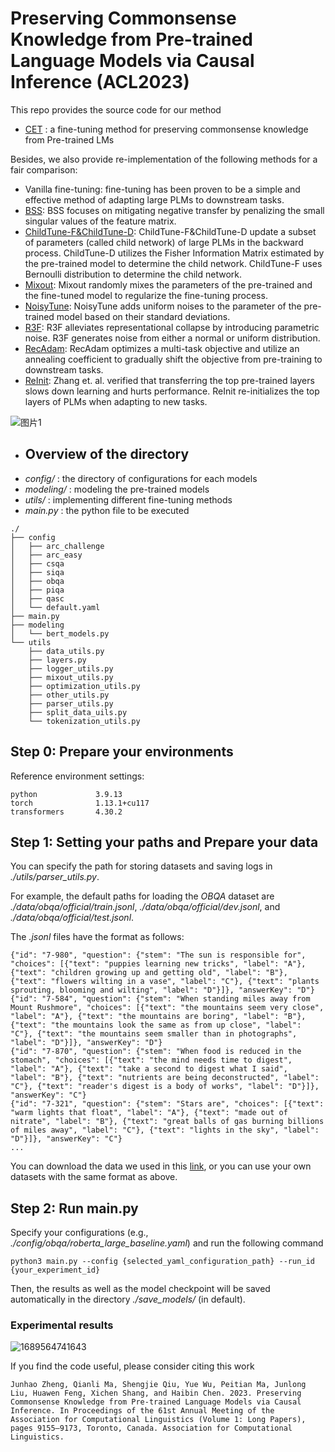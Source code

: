 # Preserving Commonsense Knowledge from Pre-trained Language Models via Causal Inference (ACL2023)

This repo provides the source code for our method

- [CET](https://aclanthology.org/2023.acl-long.509/) : a fine-tuning method for preserving commonsense knowledge from Pre-trained LMs

Besides, we also provide re-implementation of the following methods for a fair comparison:

- Vanilla fine-tuning: fine-tuning has been proven to be a simple and effective method of adapting large PLMs to downstream tasks. 
- [BSS](https://github.com/thuml/Batch-Spectral-Shrinkage): BSS focuses on mitigating negative transfer by penalizing the small singular values of the feature matrix. 
- [ChildTune-F&ChildTune-D](https://github.com/alibaba/AliceMind/tree/main/ChildTuning): ChildTune-F\&ChildTune-D update a subset of parameters (called child network) of large PLMs in the backward process. ChildTune-D utilizes the Fisher Information Matrix estimated by the pre-trained model to determine the child network. ChildTune-F uses Bernoulli distribution to determine the child network. 
- [Mixout](https://github.com/bloodwass/mixout): Mixout randomly mixes the parameters of the pre-trained and the fine-tuned model to regularize the fine-tuning process. 
- [NoisyTune](https://aclanthology.org/2022.acl-short.76/): NoisyTune adds uniform noises to the parameter of the pre-trained model based on their standard deviations. 
- [R3F](https://github.com/facebookresearch/fairseq/tree/main/examples/rxf): R3F alleviates representational collapse by introducing parametric noise. R3F generates noise from either a normal or uniform distribution.
- [RecAdam](https://github.com/Sanyuan-Chen/RecAdam): RecAdam optimizes a multi-task objective and utilize an annealing coefficient to gradually shift the objective from pre-training to downstream tasks. 
- [ReInit](https://openreview.net/forum?id=OQ08SN70M1V): Zhang et. al. verified that transferring the top pre-trained layers slows down learning and hurts performance. ReInit re-initializes the top layers of PLMs when adapting to new tasks.

![图片1](https://github.com/zzz47zzz/CET/assets/52692494/48b66688-739c-48ab-862e-2d113dc76f5c)

- ## Overview of the directory
- *config/* : the directory of configurations for each models
- *modeling/* : modeling the pre-trained models
- *utils/* : implementing different fine-tuning methods
- *main.py* : the python file to be executed

```
./
├── config
│   ├── arc_challenge
│   ├── arc_easy
│   ├── csqa
│   ├── siqa
│   ├── obqa
│   ├── piqa
│   ├── qasc
│   └── default.yaml
├── main.py
├── modeling
│   └── bert_models.py
└── utils
    ├── data_utils.py
    ├── layers.py
    ├── logger_utils.py
    ├── mixout_utils.py
    ├── optimization_utils.py
    ├── other_utils.py
    ├── parser_utils.py
    ├── split_data_uils.py
    └── tokenization_utils.py
```

## Step 0: Prepare your environments
Reference environment settings:
```
python             3.9.13
torch              1.13.1+cu117
transformers       4.30.2
```

## Step 1: Setting your paths and Prepare your data
You can specify the path for storing datasets and saving logs in *./utils/parser_utils.py*.

For example, the default paths for loading the *OBQA* dataset are *./data/obqa/official/train.jsonl*, *./data/obqa/official/dev.jsonl*, and *./data/obqa/official/test.jsonl*.

The *.jsonl* files have the format as follows:
```
{"id": "7-980", "question": {"stem": "The sun is responsible for", "choices": [{"text": "puppies learning new tricks", "label": "A"}, {"text": "children growing up and getting old", "label": "B"}, {"text": "flowers wilting in a vase", "label": "C"}, {"text": "plants sprouting, blooming and wilting", "label": "D"}]}, "answerKey": "D"}
{"id": "7-584", "question": {"stem": "When standing miles away from Mount Rushmore", "choices": [{"text": "the mountains seem very close", "label": "A"}, {"text": "the mountains are boring", "label": "B"}, {"text": "the mountains look the same as from up close", "label": "C"}, {"text": "the mountains seem smaller than in photographs", "label": "D"}]}, "answerKey": "D"}
{"id": "7-870", "question": {"stem": "When food is reduced in the stomach", "choices": [{"text": "the mind needs time to digest", "label": "A"}, {"text": "take a second to digest what I said", "label": "B"}, {"text": "nutrients are being deconstructed", "label": "C"}, {"text": "reader's digest is a body of works", "label": "D"}]}, "answerKey": "C"}
{"id": "7-321", "question": {"stem": "Stars are", "choices": [{"text": "warm lights that float", "label": "A"}, {"text": "made out of nitrate", "label": "B"}, {"text": "great balls of gas burning billions of miles away", "label": "C"}, {"text": "lights in the sky", "label": "D"}]}, "answerKey": "C"}
...
```

You can download the data we used in this [link](https://drive.google.com/file/d/1uE3_xbYX2FJbbw4zAGE7whbgKNRzcyHL/view?usp=drive_link), 
or you can use your own datasets with the same format as above.

## Step 2: Run main.py
Specify your configurations (e.g., *./config/obqa/roberta_large_baseline.yaml*) and run the following command 
```
python3 main.py --config {selected_yaml_configuration_path} --run_id {your_experiment_id}
```
Then, the results as well as the model checkpoint will be saved automatically in the directory *./save_models/* (in default).

### Experimental results

![1689564741643](https://github.com/zzz47zzz/CET/assets/52692494/902b73a5-4d4f-48f9-bd02-a7629b24b953)


If you find the code useful, please consider citing this work
```
Junhao Zheng, Qianli Ma, Shengjie Qiu, Yue Wu, Peitian Ma, Junlong Liu, Huawen Feng, Xichen Shang, and Haibin Chen. 2023. Preserving Commonsense Knowledge from Pre-trained Language Models via Causal Inference. In Proceedings of the 61st Annual Meeting of the Association for Computational Linguistics (Volume 1: Long Papers), pages 9155–9173, Toronto, Canada. Association for Computational Linguistics.
```

